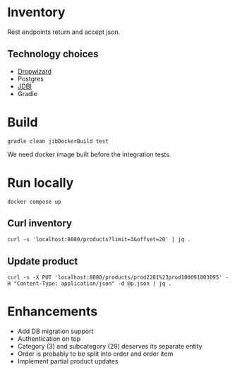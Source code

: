 # Inventory

Rest endpoints return and accept json.

## Technology choices

- [Dropwizard](dropwizard.io)
- Postgres
- [JDBI](jdbi.org)
- Gradle

# Build

`gradle clean jibDockerBuild test`

We need docker image built before the integration tests.

# Run locally

`docker compose up`

## Curl inventory
`curl -s 'localhost:8080/products?limit=3&offset=20' | jq .`

## Update product
`curl -s -X PUT 'localhost:8080/products/prod2281%23prod100091003095' -H "Content-Type: application/json" -d @p.json | jq .`

# Enhancements
- Add DB migration support
- Authentication on top
- Category (3) and subcategory (29) deserves its separate entity
- Order is probably to be split into order and order item
- Implement partial product updates